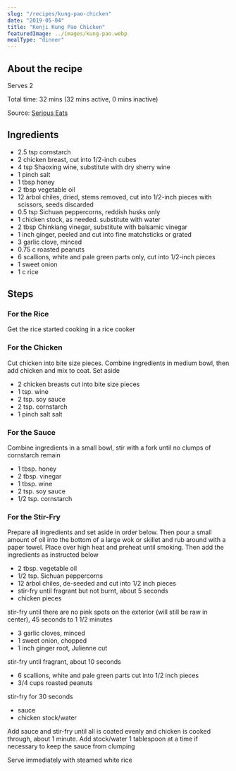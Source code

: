 ```yaml
---
slug: "/recipes/kung-pao-chicken"
date: "2019-05-04"
title: "Kenji Kung Pao Chicken"
featuredImage: ../images/kung-pao.webp
mealType: "dinner"
---
```


## About the recipe

Serves 2

Total time: 32 mins (32 mins active, 0 mins inactive)

Source: [Serious Eats](https://www.seriouseats.com/recipes/2017/08/gong-bao-ji-ding-sichuan-kung-pow-chicken-recipe.html)

## Ingredients

- 2.5 tsp cornstarch
- 2 chicken breast, cut into 1/2-inch cubes
- 4 tsp Shaoxing wine, substitute with dry sherry wine
- 1 pinch salt
- 1 tbsp honey
- 2 tbsp vegetable oil
- 12 árbol chiles, dried, stems removed, cut into 1/2-inch pieces with scissors, seeds discarded
- 0.5 tsp Sichuan peppercorns, reddish husks only
- 1 chicken stock, as needed. substitute with water
- 2 tbsp Chinkiang vinegar, substitute with balsamic vinegar
- 1 inch ginger, peeled and cut into fine matchsticks or grated
- 3 garlic clove, minced
- 0.75 c roasted peanuts
- 6 scallions, white and pale green parts only, cut into 1/2-inch pieces
- 1 sweet onion
- 1 c rice

## Steps

### For the Rice

Get the rice started cooking in a rice cooker

### For the Chicken

Cut chicken into bite size pieces. Combine ingredients in medium bowl, then add chicken and mix to coat. Set aside

- 2 chicken breasts cut into bite size pieces
- 1 tsp. wine
- 2 tsp. soy sauce
- 2 tsp. cornstarch
- 1 pinch salt salt

### For the Sauce

Combine ingredients in a small bowl, stir with a fork until no clumps of cornstarch remain

- 1 tbsp. honey
- 2 tbsp. vinegar
- 1 tbsp. wine
- 2 tsp. soy sauce
- 1/2 tsp. cornstarch

### For the Stir-Fry

Prepare all ingredients and set aside in order below. Then pour a small amount of oil into the bottom of a large wok or skillet and rub around with a paper towel. Place over high heat and preheat until smoking. Then add the ingredients as instructed below

- 2 tbsp. vegetable oil
- 1/2 tsp. Sichuan peppercorns
- 12 árbol chiles, de-seeded and cut into 1/2 inch pieces
- stir-fry until fragrant but not burnt, about 5 seconds
- chicken pieces

stir-fry until there are no pink spots on the exterior (will still be raw in center), 45 seconds to 1 1/2 minutes

- 3 garlic cloves, minced
- 1 sweet onion, chopped
- 1 inch ginger root, Julienne cut

stir-fry until fragrant, about 10 seconds

- 6 scallions, white and pale green parts cut into 1/2 inch pieces
- 3/4 cups roasted peanuts

stir-fry for 30 seconds

- sauce
- chicken stock/water

Add sauce and stir-fry until all is coated evenly and chicken is cooked through, about 1 minute. Add stock/water 1 tablespoon at a time if necessary to keep the sauce from clumping

Serve immediately with steamed white rice
